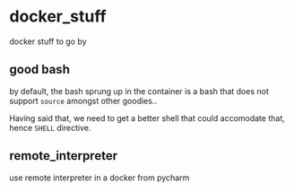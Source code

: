 # docker_stuff
docker stuff to go by

## good bash
by default, the bash sprung up in the container is a bash that does not support `source` amongst other goodies..

Having said that, we need to get a better shell that could accomodate that, hence `SHELL` directive.

## remote_interpreter
use remote interpreter in a docker from pycharm
